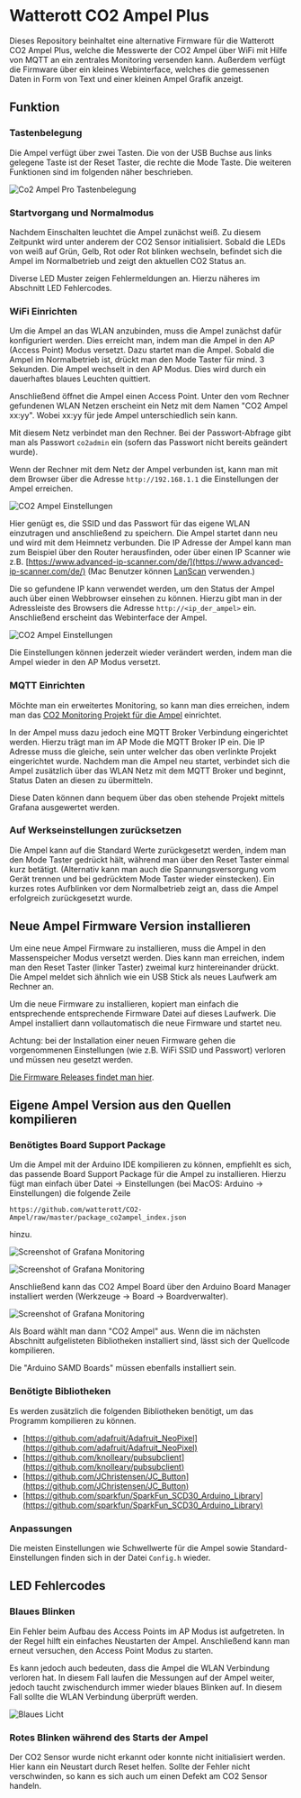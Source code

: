 # Watterott CO2 Ampel Plus

Dieses Repository beinhaltet eine alternative Firmware für die Watterott CO2 Ampel Plus, welche die Messwerte der CO2 Ampel über WiFi mit Hilfe von MQTT an ein zentrales Monitoring versenden kann. Außerdem verfügt die Firmware über ein kleines Webinterface, welches die gemessenen Daten in Form von Text und einer kleinen Ampel Grafik anzeigt.

## Funktion

### Tastenbelegung

Die Ampel verfügt über zwei Tasten. Die von der USB Buchse aus links gelegene Taste ist der Reset Taster, die rechte die Mode Taste. Die weiteren Funktionen sind im folgenden näher beschrieben.

![Co2 Ampel Pro Tastenbelegung](docs/images/Tastenbelegung.png)

### Startvorgang und Normalmodus
Nachdem Einschalten leuchtet die Ampel zunächst weiß. Zu diesem Zeitpunkt wird unter anderem der CO2 Sensor initialisiert.
Sobald die LEDs von weiß auf Grün, Gelb, Rot oder Rot blinken wechseln, befindet sich die Ampel im Normalbetrieb und zeigt den aktuellen CO2 Status an.

Diverse LED Muster zeigen Fehlermeldungen an. Hierzu näheres im Abschnitt LED Fehlercodes.

### WiFi Einrichten

Um die Ampel an das WLAN anzubinden, muss die Ampel zunächst dafür konfiguriert werden. Dies erreicht man, indem man die Ampel in den AP (Access Point) Modus versetzt. Dazu startet man die Ampel. Sobald die Ampel im Normalbetrieb ist, drückt man den Mode Taster für mind. 3 Sekunden. Die Ampel wechselt in den AP Modus. Dies wird durch ein dauerhaftes blaues Leuchten quittiert.

Anschließend öffnet die Ampel einen Access Point. Unter den vom Rechner gefundenen WLAN Netzen erscheint ein Netz mit dem Namen "CO2 Ampel xx:yy". Wobei xx:yy für jede Ampel unterschiedlich sein kann.

Mit diesem Netz verbindet man den Rechner. Bei der Passwort-Abfrage gibt man als Passwort ```co2admin``` ein (sofern das Passwort nicht bereits geändert wurde).

Wenn der Rechner mit dem Netz der Ampel verbunden ist, kann man mit dem Browser über die Adresse ```http://192.168.1.1``` die Einstellungen der Ampel erreichen.

![CO2 Ampel Einstellungen](docs/images/AP_Mode.png)

Hier genügt es, die SSID und das Passwort für das eigene WLAN einzutragen und anschließend zu speichern. Die Ampel startet dann neu und wird mit dem Heimnetz verbunden. Die IP Adresse der Ampel kann man zum Beispiel über den Router herausfinden, oder über einen IP Scanner wie z.B. [https://www.advanced-ip-scanner.com/de/](https://www.advanced-ip-scanner.com/de/) (Mac Benutzer können [LanScan](https://apps.apple.com/de/app/lanscan/id472226235?mt=12) verwenden.)

Die so gefundene IP kann verwendet werden, um den Status der Ampel auch über einen Webbrowser einsehen zu können. Hierzu gibt man in der Adressleiste des Browsers die Adresse ```http://<ip_der_ampel>``` ein. Anschließend erscheint das Webinterface der Ampel.

![CO2 Ampel Einstellungen](docs/images/ampel_frontend.png)

Die Einstellungen können jederzeit wieder verändert werden, indem man die Ampel wieder in den AP Modus versetzt.

### MQTT Einrichten
Möchte man ein erweitertes Monitoring, so kann man dies erreichen, indem man das [CO2 Monitoring Projekt für die Ampel](https://github.com/mariolukas/Docker-CO2-Monitoring) einrichtet.

In der Ampel muss dazu jedoch eine MQTT Broker Verbindung eingerichtet werden. Hierzu trägt man im AP Mode die MQTT Broker IP ein. Die IP Adresse muss die gleiche, sein unter welcher das oben verlinkte Projekt eingerichtet wurde. Nachdem man die Ampel neu startet, verbindet sich die Ampel zusätzlich über das WLAN Netz mit dem MQTT Broker und beginnt, Status Daten an diesen zu übermitteln.

Diese Daten können dann bequem über das oben stehende Projekt mittels Grafana ausgewertet werden.

### Auf Werkseinstellungen zurücksetzen

Die Ampel kann auf die Standard Werte zurückgesetzt werden, indem man den Mode Taster gedrückt hält, während man über den Reset Taster einmal kurz betätigt. (Alternativ kann man auch die Spannungsversorgung vom Gerät trennen und bei gedrücktem Mode Taster wieder einstecken). Ein kurzes rotes Aufblinken vor dem Normalbetrieb zeigt an, dass die Ampel erfolgreich zurückgesetzt wurde.


## Neue Ampel Firmware Version installieren
Um eine neue Ampel Firmware zu installieren, muss die Ampel in den Massenspeicher Modus versetzt werden. Dies kann man erreichen, indem man den Reset Taster (linker Taster) zweimal kurz hintereinander drückt. Die Ampel meldet sich ähnlich wie ein USB Stick als neues Laufwerk am Rechner an.

Um die neue Firmware zu installieren, kopiert man einfach die entsprechende entsprechende Firmware Datei auf dieses Laufwerk. Die Ampel installiert dann vollautomatisch die neue Firmware und startet neu.

Achtung: bei der Installation einer neuen Firmware gehen die vorgenommenen Einstellungen (wie z.B. WiFi SSID und Passwort) verloren und müssen neu gesetzt werden.

[Die Firmware Releases findet man hier](https://github.com/mariolukas/Watterott-CO2-Ampel-Plus-Firmware/releases).

## Eigene Ampel Version aus den Quellen kompilieren

### Benötigtes Board Support Package
Um die Ampel mit der Arduino IDE kompilieren zu können, empfiehlt es sich, das passende Board Support Package für die Ampel zu installieren. Hierzu fügt man einfach über Datei -> Einstellungen (bei MacOS: Arduino -> Einstellungen) die folgende Zeile

```
https://github.com/watterott/CO2-Ampel/raw/master/package_co2ampel_index.json
```
hinzu.

![Screenshot of Grafana Monitoring](docs/images/arduino_einstellungen.png)

![Screenshot of Grafana Monitoring](docs/images/add_bsp.png)

Anschließend kann das CO2 Ampel Board über den Arduino Board Manager installiert werden (Werkzeuge -> Board -> Boardverwalter).

![Screenshot of Grafana Monitoring](docs/images/install_bsp.png)

Als Board wählt man dann "CO2 Ampel" aus. Wenn die im nächsten Abschnitt aufgelisteten Bibliotheken installiert sind, lässt sich der Quellcode kompilieren.

Die "Arduino SAMD Boards" müssen ebenfalls installiert sein.

### Benötigte Bibliotheken

Es werden zusätzlich die folgenden Bibliotheken benötigt, um das Programm kompilieren zu können.

* [https://github.com/adafruit/Adafruit_NeoPixel](https://github.com/adafruit/Adafruit_NeoPixel)
* [https://github.com/knolleary/pubsubclient](https://github.com/knolleary/pubsubclient)
* [https://github.com/JChristensen/JC_Button](https://github.com/JChristensen/JC_Button)
* [https://github.com/sparkfun/SparkFun_SCD30_Arduino_Library](https://github.com/sparkfun/SparkFun_SCD30_Arduino_Library)


### Anpassungen
Die meisten Einstellungen wie Schwellwerte für die Ampel sowie Standard-Einstellungen finden sich in der Datei ```Config.h``` wieder.


## LED Fehlercodes
### Blaues Blinken
Ein Fehler beim Aufbau des Access Points im AP Modus ist aufgetreten. In der Regel hilft ein einfaches Neustarten der Ampel. Anschließend kann man erneut versuchen, den Access Point Modus zu starten.

Es kann jedoch auch bedeuten, dass die Ampel die WLAN Verbindung verloren hat. In diesem Fall laufen die Messungen auf der Ampel weiter, jedoch taucht zwischendurch immer wieder blaues Blinken auf. In diesem Fall sollte die WLAN Verbindung überprüft werden.

![Blaues Licht](docs/images/rambo.jpg)

### Rotes Blinken während des Starts der Ampel
Der CO2 Sensor wurde nicht erkannt oder konnte nicht initialisiert werden. Hier kann ein Neustart durch Reset helfen. Sollte der Fehler nicht verschwinden, so kann es sich auch um einen Defekt am CO2 Sensor handeln.
